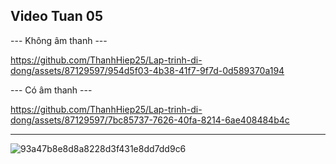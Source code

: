 Video Tuan 05
---------------------------------------------------------------------------------------------------------------------

--- Không âm thanh ---

https://github.com/ThanhHiep25/Lap-trinh-di-dong/assets/87129597/954d5f03-4b38-41f7-9f7d-0d589370a194

--- Có âm thanh ---

https://github.com/ThanhHiep25/Lap-trinh-di-dong/assets/87129597/7bc85737-7626-40fa-8214-6ae408484b4c

---------------------------------------------------------------------------------------------------------------------
![93a47b8e8d8a8228d3f431e8dd7dd9c6](https://github.com/ThanhHiep25/Lap-trinh-di-dong/assets/87129597/55441a73-347b-47ae-96b4-3f9e93c86f1a)
